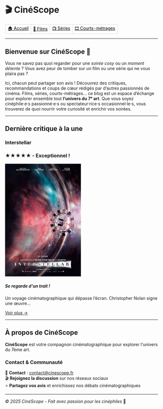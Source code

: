 # 🎬 CinéScope

<table border="1" style="border-collapse: collapse; border-color: transparent;">
    <tr>
      <td style="border: 1px solid #d1d9e0;"><a href="index.html" style="color: black">🏠 Accueil</a></td>
      <td style="border: 1px solid #d1d9e0;"><a href="film.html" style="color: black">🎥 Films</a></td>
      <td style="border: 1px solid #d1d9e0;"><a href="série.html" style="color: black">📺 Séries</a></td>
      <td style="border: 1px solid #d1d9e0;"><a href="court-métrage.html" style="color: black">🎞️ Courts-métrages</a></td>
    </tr>
  </table>

---

## Bienvenue sur CinéScope 🍿

Vous ne savez pas quoi regarder pour une *soirée cosy* ou un *moment détente* ? Vous avez peur de tomber sur un film ou une série qui ne vous plaira pas ?

Ici, chacun peut partager son avis ! Découvrez des critiques, recommandations et coups de cœur rédigés par d’autres passionnés de cinéma. Films, séries, courts-métrages… ce blog est un espace d’échange pour explorer ensemble tout **l’univers du 7ᵉ art**. Que vous soyez cinéphile·e·s passionné·e·s ou spectateur·rice·s occasionnel·le·s, vous trouverez de quoi nourrir votre curiosité et enrichir vos soirées. 
<br>

---

## Dernière critique à la une

### Interstellar
### ★★★★★ - Exceptionnel !
<img src="images/Interstellar.jpg" alt="Interstellar" width="250px">

##### Se regarde d'un trait !
Un voyage cinématographique qui dépasse l’écran. Christopher Nolan signe une œuvre...

[Voir plus →](film.md#les-films-)
<br>

---

## À propos de CinéScope

**CinéScope** est votre compagnon cinématographique pour explorer l'univers du 7ème art.

### Contact & Communauté
📧 **Contact** : [contact@cinescope.fr](mailto:contact@cinescope.fr)  
🎬 **Rejoignez la discussion** sur nos réseaux sociaux  
⭐ **Partagez vos avis** et enrichissez nos débats cinématographiques

---
*© 2025 CinéScope - Fait avec passion pour les cinéphiles* 🍿
